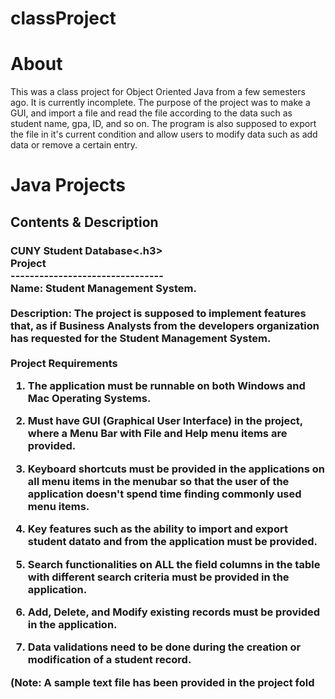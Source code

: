 # classProject

<h1>About</h1>

<p>This was a class project for Object Oriented Java from a few semesters ago. It is currently incomplete. The purpose of the project was to make a GUI, and import a file and read the file according to the data such as student name, gpa, ID, and so on. The program is also supposed to export the file in it's current condition and allow users to modify data such as add data or remove a certain entry.</p>

# Java Projects

## Contents & Description

<h3>CUNY Student Database<.h3>

   <br>
   Project
   </br>
   --------------------------------
   </br>
   Name: Student Management System.
   </br>
   </br>
   Description:
   The project is supposed to implement features that, as if Business Analysts from the developers organization has requested for the Student Management System. 
   </br>
   </br>
  <b> Project Requirements </b>
  
   1. The application must be runnable on both Windows and Mac Operating Systems.
   
   2. Must have GUI (Graphical User Interface) in the project, where a Menu Bar with File and Help menu items are provided.
   
   3. Keyboard shortcuts must be provided in the applications on all menu items in the menubar so that the user of the application doesn't spend time finding commonly used menu items.
   
   4. Key features such as the ability to import and export student datato and from the application must be provided.
   
   5. Search functionalities on ALL the field columns in the table with different search criteria must be provided in the application.
   
   6. Add, Delete, and Modify existing records must be provided in the application.
   
   7. Data validations need to be done during the creation or modification of a student record.
  
   (Note: A sample text file has been provided in the project fold
